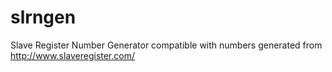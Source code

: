 # slrngen
Slave Register Number Generator compatible with numbers generated from http://www.slaveregister.com/
